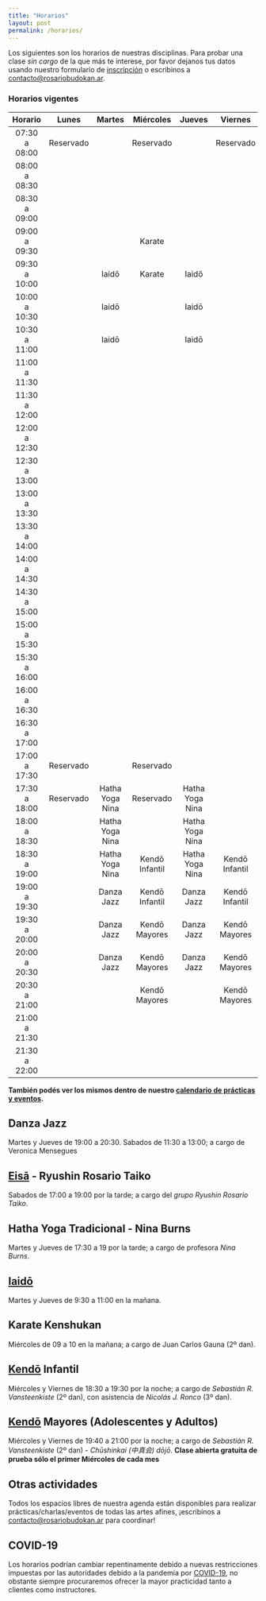 ```yaml
---
title: "Horarios"
layout: post
permalink: /horarios/
---
```


Los siguientes son los horarios de nuestras disciplinas. Para probar una clase *sin cargo* de la que más te interese, por favor dejanos tus datos usando nuestro formulario de [inscripción](/inscripcion) o escribinos a [contacto@rosariobudokan.ar](mailto:contacto@rosariobudokan.ar).

### Horarios vigentes

| Horario       | Lunes         | Martes        | Miércoles     | Jueves         | Viernes         | Sábados        | Domingos      |
| :-----------: |:-------------:|:-------------:|:-------------:|:--------------:|:---------------:|:--------------:|:-------------:|
| 07:30 a 08:00 | Reservado     |               |  Reservado    |                |  Reservado      |                |               |
| 08:00 a 08:30 |               |               |               |                |                 |                |               |
| 08:30 a 09:00 |               |               |               |                |                 |                |               |
| 09:00 a 09:30 |               |               |  Karate       |                |                 |                |               |
| 09:30 a 10:00 |               |  Iaidō        |  Karate       |   Iaidō        |                 |                |               |
| 10:00 a 10:30 |               |  Iaidō        |               |   Iaidō        |                 |                |               |
| 10:30 a 11:00 |               |  Iaidō        |               |   Iaidō        |                 |                |               |
| 11:00 a 11:30 |               |               |               |                |                 |                |               |
| 11:30 a 12:00 |               |               |               |                |                 |  Danza Jazz    |               |
| 12:00 a 12:30 |               |               |               |                |                 |  Danza Jazz    |               |
| 12:30 a 13:00 |               |               |               |                |                 |  Danza Jazz    |               |
| 13:00 a 13:30 |               |               |               |                |                 |                |               |
| 13:30 a 14:00 |               |               |               |                |                 |                |               |
| 14:00 a 14:30 |               |               |               |                |                 |                |               |
| 14:30 a 15:00 |               |               |               |                |                 |                |               |
| 15:00 a 15:30 |               |               |               |                |                 |                |               |
| 15:30 a 16:00 |               |               |               |                |                 |                |               |
| 16:00 a 16:30 |               |               |               |                |                 |                |               |
| 16:30 a 17:00 |               |               |               |                |                 |                |               |
| 17:00 a 17:30 | Reservado     |               | Reservado     |                |                 |  Eisa          |               |
| 17:30 a 18:00 | Reservado     |Hatha Yoga Nina| Reservado     |Hatha Yoga Nina |                 |  Eisa          |               |
| 18:00 a 18:30 |               |Hatha Yoga Nina|               |Hatha Yoga Nina |                 |  Eisa          |               |
| 18:30 a 19:00 |               |Hatha Yoga Nina|Kendō Infantil |Hatha Yoga Nina |Kendō Infantil   |  Eisa          |               |
| 19:00 a 19:30 |               | Danza Jazz    |Kendō Infantil | Danza Jazz     |Kendō Infantil   |                |               |
| 19:30 a 20:00 |               | Danza Jazz    |Kendō Mayores  | Danza Jazz     |Kendō Mayores    |                |               |
| 20:00 a 20:30 |               | Danza Jazz    |Kendō Mayores  | Danza Jazz     |Kendō Mayores    |                |               |
| 20:30 a 21:00 |               |               |Kendō Mayores  |                |Kendō Mayores    |                |               |
| 21:00 a 21:30 |               |               |               |                |                 |                |               |
| 21:30 a 22:00 |               |               |               |                |                 |                |               |

**También podés ver los mismos dentro de nuestro [calendario de prácticas y eventos](/calendario).**


## Danza Jazz
Martes y Jueves de 19:00 a 20:30. Sabados de 11:30 a 13:00; a cargo de Veronica Mensegues<br/>

## [Eisā](/disciplinas/eisa) - Ryushin Rosario Taiko
Sabados de 17:00 a 19:00 por la tarde; a cargo del *grupo Ryushin Rosario Taiko*.<br/>

## Hatha Yoga Tradicional - Nina Burns
Martes y Jueves de 17:30 a 19 por la tarde; a cargo de profesora *Nina Burns*.<br/>

## [Iaidō](/disciplinas/iaido)
Martes y Jueves de 9:30 a 11:00 en la mañana.<br/>

## Karate Kenshukan
Miércoles de 09 a 10 en la mañana; a cargo de Juan Carlos Gauna (2º dan).

## [Kendō](/disciplinas/kendo) Infantil
Miércoles y Viernes de 18:30 a 19:30 por la noche; a cargo de *Sebastián R. Vansteenkiste* (2º dan), con asistencia de *Nicolás J. Ronco* (3º dan).

## [Kendō](/disciplinas/kendo) Mayores (Adolescentes y Adultos)
Miércoles y Viernes de 19:40 a 21:00 por la noche; a cargo de *Sebastián R. Vansteenkiste* (2º dan) - *Chūshinkai (中真会) dōjō*. **Clase abierta gratuita de prueba sólo el primer Miércoles de cada mes**


## Otras actividades
Todos los espacios libres de nuestra agenda están disponibles para realizar prácticas/charlas/eventos de todas las artes afines, ¡escribinos a [contacto@rosariobudokan.ar](mailto:contacto@rosariobudokan.ar) para coordinar!

## COVID-19
Los horarios podrían cambiar repentinamente debido a nuevas restricciones impuestas por las autoridades debido a la pandemia por [COVID-19](/covid-19), no obstante siempre procuraremos ofrecer la mayor practicidad tanto a clientes como instructores.
